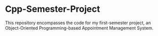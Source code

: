 # Cpp-Semester-Project
This repository encompasses the code for my first-semester project, an Object-Oriented Programming-based Appointment Management System.
